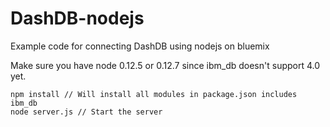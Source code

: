 # DashDB-nodejs
Example code for connecting DashDB using nodejs on bluemix

Make sure you have node 0.12.5 or 0.12.7 since ibm_db doesn't support 4.0 yet.

```
npm install // Will install all modules in package.json includes ibm_db
node server.js // Start the server 
```
